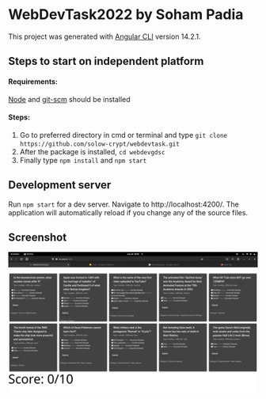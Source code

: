 # WebDevTask2022 by Soham Padia

This project was generated with [Angular CLI](https://github.com/angular/angular-cli) version 14.2.1.

## Steps to start on independent platform
#### Requirements:
[Node](https://nodejs.org/en/download/) and [git-scm](https://git-scm.com/) should be installed

#### Steps:
1) Go to preferred directory in cmd or terminal and type `git clone https://github.com/solow-crypt/webdevtask.git`
2) After the package is installed, `cd webdevgdsc`
3) Finally type `npm install` and `npm start`

## Development server

Run `npm start` for a dev server. Navigate to http://localhost:4200/. The application will automatically reload if you change any of the source files.

## Screenshot

![Screenshot png](Screenshot.png)
